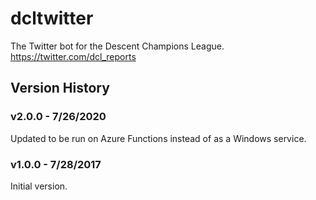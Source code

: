 # dcltwitter
The Twitter bot for the Descent Champions League.  https://twitter.com/dcl_reports

## Version History

### v2.0.0 - 7/26/2020

Updated to be run on Azure Functions instead of as a Windows service.

### v1.0.0 - 7/28/2017

Initial version.
